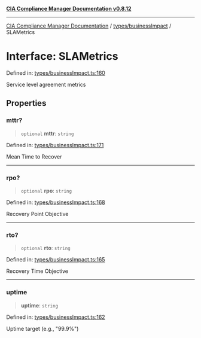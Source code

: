 [**CIA Compliance Manager Documentation v0.8.12**](../../../README.md)

***

[CIA Compliance Manager Documentation](../../../modules.md) / [types/businessImpact](../README.md) / SLAMetrics

# Interface: SLAMetrics

Defined in: [types/businessImpact.ts:160](https://github.com/Hack23/cia-compliance-manager/blob/e7811142a771ec75716a7ce3a0d60f18cb91cd06/src/types/businessImpact.ts#L160)

Service level agreement metrics

## Properties

### mttr?

> `optional` **mttr**: `string`

Defined in: [types/businessImpact.ts:171](https://github.com/Hack23/cia-compliance-manager/blob/e7811142a771ec75716a7ce3a0d60f18cb91cd06/src/types/businessImpact.ts#L171)

Mean Time to Recover

***

### rpo?

> `optional` **rpo**: `string`

Defined in: [types/businessImpact.ts:168](https://github.com/Hack23/cia-compliance-manager/blob/e7811142a771ec75716a7ce3a0d60f18cb91cd06/src/types/businessImpact.ts#L168)

Recovery Point Objective

***

### rto?

> `optional` **rto**: `string`

Defined in: [types/businessImpact.ts:165](https://github.com/Hack23/cia-compliance-manager/blob/e7811142a771ec75716a7ce3a0d60f18cb91cd06/src/types/businessImpact.ts#L165)

Recovery Time Objective

***

### uptime

> **uptime**: `string`

Defined in: [types/businessImpact.ts:162](https://github.com/Hack23/cia-compliance-manager/blob/e7811142a771ec75716a7ce3a0d60f18cb91cd06/src/types/businessImpact.ts#L162)

Uptime target (e.g., "99.9%")
